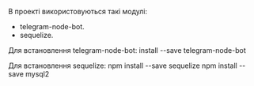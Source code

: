 В проекті використовуються такі модулі:
  - telegram-node-bot.
  - sequelize.
  
Для встановлення telegram-node-bot:
  install --save telegram-node-bot

Для встановлення sequelize:
  npm install --save sequelize
  npm install --save mysql2
  
  

 
